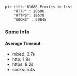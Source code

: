 
```mermaid
pie title 61686 Proxies in list
    "HTTP" : 28606
    "HTTPS": 10578
    "SOCKS" : 30845
```

### Some Info
#### Average Timeout

- mixed: 3.7s
- http: 1.9s
- https: 8.2s
- socks: 5.4s